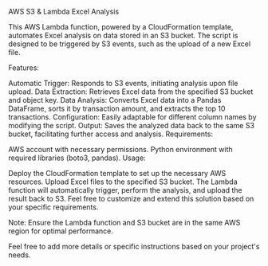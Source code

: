 AWS S3 & Lambda Excel Analysis

This AWS Lambda function, powered by a CloudFormation template, automates Excel analysis on data stored in an S3 bucket. The script is designed to be triggered by S3 events, such as the upload of a new Excel file.

Features:

Automatic Trigger: Responds to S3 events, initiating analysis upon file upload.
Data Extraction: Retrieves Excel data from the specified S3 bucket and object key.
Data Analysis: Converts Excel data into a Pandas DataFrame, sorts it by transaction amount, and extracts the top 10 transactions.
Configuration: Easily adaptable for different column names by modifying the script.
Output: Saves the analyzed data back to the same S3 bucket, facilitating further access and analysis.
Requirements:

AWS account with necessary permissions.
Python environment with required libraries (boto3, pandas).
Usage:

Deploy the CloudFormation template to set up the necessary AWS resources.
Upload Excel files to the specified S3 bucket.
The Lambda function will automatically trigger, perform the analysis, and upload the result back to S3.
Feel free to customize and extend this solution based on your specific requirements.

Note: Ensure the Lambda function and S3 bucket are in the same AWS region for optimal performance.

Feel free to add more details or specific instructions based on your project's needs.